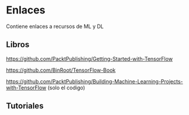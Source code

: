 # Enlaces
Contiene enlaces a recursos de ML y DL



## Libros

https://github.com/PacktPublishing/Getting-Started-with-TensorFlow


https://github.com/BinRoot/TensorFlow-Book


https://github.com/PacktPublishing/Building-Machine-Learning-Projects-with-TensorFlow
(solo el codigo)

## Tutoriales

